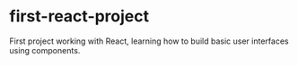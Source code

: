 # first-react-project
First project working with React, learning how to build basic user interfaces using components.
